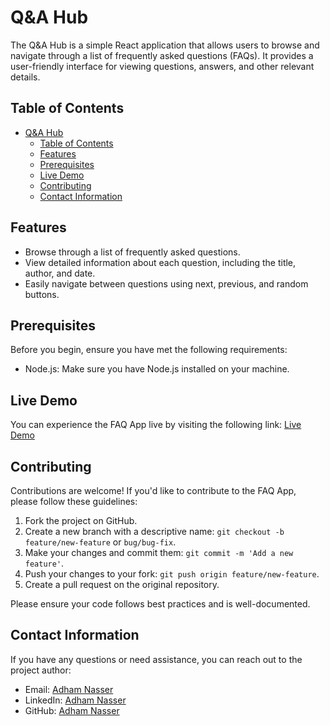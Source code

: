 # Q&A Hub

The Q&A Hub is a simple React application that allows users to browse and navigate through a list of frequently asked questions (FAQs). It provides a user-friendly interface for viewing questions, answers, and other relevant details.

## Table of Contents
- [Q\&A Hub](#qa-hub)
  - [Table of Contents](#table-of-contents)
  - [Features](#features)
  - [Prerequisites](#prerequisites)
  - [Live Demo](#live-demo)
  - [Contributing](#contributing)
  - [Contact Information](#contact-information)

## Features

- Browse through a list of frequently asked questions.
- View detailed information about each question, including the title, author, and date.
- Easily navigate between questions using next, previous, and random buttons.

## Prerequisites

Before you begin, ensure you have met the following requirements:

- Node.js: Make sure you have Node.js installed on your machine.

## Live Demo

You can experience the FAQ App live by visiting the following link:
[Live Demo](https://qahub.netlify.app/)

## Contributing

Contributions are welcome! If you'd like to contribute to the FAQ App, please follow these guidelines:

1. Fork the project on GitHub.
2. Create a new branch with a descriptive name: `git checkout -b feature/new-feature` or `bug/bug-fix`.
3. Make your changes and commit them: `git commit -m 'Add a new feature'`.
4. Push your changes to your fork: `git push origin feature/new-feature`.
5. Create a pull request on the original repository.

Please ensure your code follows best practices and is well-documented.

## Contact Information

If you have any questions or need assistance, you can reach out to the project author:

- Email: [Adham Nasser](mailto:adhamxiii@gmail.com)
- LinkedIn: [Adham Nasser](https://www.linkedin.com/in/adham-nasser-xiii/)
- GitHub: [Adham Nasser](https://github.com/Adham-XIII)
